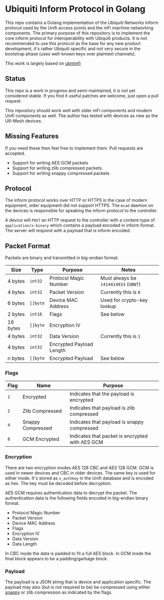 # Ubiquiti Inform Protocol in Golang
This repo contains a Golang implementation of the Ubiquiti Networks
Inform protocol used by the Unifi access points and the mFi machine
networking components. The primary purpose of this repository is to
implement the core inform protocol for interoperability with Ubiquiti
products. It is not recommended to use this protocol as the base for
any new product development, it's rather Ubiquiti specific and not very
secure in the bootstrap phase (uses well-known keys over plaintext
channels).

This work is largely based on 
[ubntmfi](https://github.com/mcrute/ubntmfi/blob/master/inform_protocol.md)

## Status
This repo is a work in progress and semi-maintained, it is not yet
considered stable. If you find it useful patches are welcome, just open
a pull request.

This repository should work well with older mFi components and modern
Unifi components as well. The author has tested with devices as new as
the U6-Mesh devices.

## Missing Features
If you need these then feel free to implement them. Pull requests are
accepted.

- Support for writing AES GCM packets
- Support for writing zlib compressed packets
- Support for writing snappy compressed packets

## Protocol
The inform protocol works over HTTP or HTTPS in the case of modern
equipment, older equipment did not support HTTPS. The `mcad` daemon
on the devices is responsible for speaking the inform protocol to the
controller.

A device will `POST` an HTTP request to the controller with a
content-type of `application/x-binary` which contains a payload encoded
in inform format. The server will respond with a payload that is inform
encoded.

## Packet Format
Packets are binary and transmitted in big-endian format.

| Size     | Type     | Purpose                  | Notes                                |
| -------- | -------- | ------------------------ | ------------------------------------ |
| 4 bytes  | `int32`  | Protocol Magic Number    | Must always be `1414414933` (`UBNT`) |
| 4 bytes  | `int32`  | Packet Version           | Currently this is `0`                |
| 6 bytes  | `[]byte` | Device MAC Address       | Used for crypto-key lookup           |
| 2 bytes  | `int16`  | Flags                    | See below                            |
| 16 bytes | `[]byte` | Encryption IV            |                                      |
| 4 bytes  | `int32`  | Data Version             | Currently this is `1`                |
| 4 bytes  | `int32`  | Encrypted Payload Length |                                      |
| n bytes  | `[]byte` | Encrypted Payload        | See below                            |

### Flags
| Flag | Name              | Purpose                                         |
| ---- | ----------------- | ----------------------------------------------- |
| `1`  | Encrypted         | Indicates that the payload is encrypted         |
| `2`  | Zlib Compressed   | Indicates that payload is zlib compressed       |
| `4`  | Snappy Compressed | Indicates that payload is snappy compressed     |
| `8`  | GCM Encrypted     | Indicates that packet is encrypted with AES GCM |

### Encryption
There are two encryption modes AES 128 CBC and AES 128 GCM. GCM is used
in newer devices and CBC in older devices. The same key is used for
either mode. It's stored as `x_authkey` in the Unifi database and is
encoded as hex. The key must be decoded before decryption.

AES GCM requires authentication data to decrypt the packet. The
authentication data is the following fields encoded in big-endian binary
format.

- Protocol Magic Number
- Packet Version
- Device MAC Address
- Flags
- Encryption IV
- Data Version
- Data Length

In CBC mode the data is padded to fit a full AES block. In GCM mode the
final block appears to be a padding/garbage block.

### Payload
The payload is a JSON string that is device and application specific.
The payload may also (but is not required to be) be compressed using
either [snappy](https://github.com/golang/snappy) or zlib compression as
indicated by the flags.
